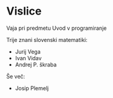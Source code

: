 # Vislice
Vaja pri predmetu Uvod v programiranje

Trije znani slovenski matematiki:
- Jurij Vega
- Ivan Vidav
- Andrej P. škraba

Še več:
- Josip Plemelj